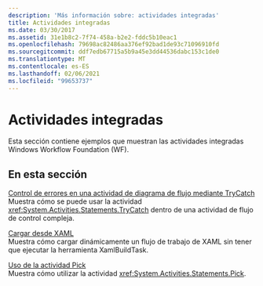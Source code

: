 ```yaml
---
description: 'Más información sobre: actividades integradas'
title: Actividades integradas
ms.date: 03/30/2017
ms.assetid: 31e1b8c2-7f74-458a-b2e2-fddc5b10eac1
ms.openlocfilehash: 79698ac82486aa376ef92bad1de93c71096910fd
ms.sourcegitcommit: ddf7edb67715a5b9a45e3dd44536dabc153c1de0
ms.translationtype: MT
ms.contentlocale: es-ES
ms.lasthandoff: 02/06/2021
ms.locfileid: "99653737"
---
```

# <a name="built-in-activities"></a>Actividades integradas

Esta sección contiene ejemplos que muestran las actividades integradas Windows Workflow Foundation (WF).

## <a name="in-this-section"></a>En esta sección

[Control de errores en una actividad de diagrama de flujo mediante TryCatch](fault-handling-in-a-flowchart-activity-using-trycatch.md)\
Muestra cómo se puede usar la actividad <xref:System.Activities.Statements.TryCatch> dentro de una actividad de flujo de control compleja.

[Cargar desde XAML](load-from-xaml.md)\
Muestra cómo cargar dinámicamente un flujo de trabajo de XAML sin tener que ejecutar la herramienta XamlBuildTask.

[Uso de la actividad Pick](using-the-pick-activity.md)\
Muestra cómo utilizar la actividad <xref:System.Activities.Statements.Pick>.
